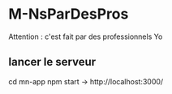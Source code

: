 # M-NsParDesPros
Attention : c'est fait par des professionnels
Yo


<h2> lancer le serveur </h2>
  cd mn-app
  npm start
  -> http://localhost:3000/
